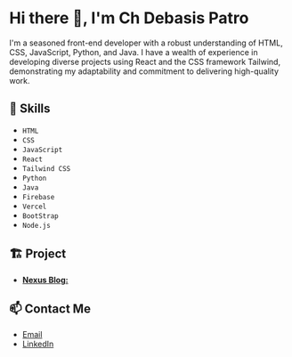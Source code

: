 # Hi there 👋, I'm Ch Debasis Patro

I'm a seasoned front-end developer with a robust understanding of HTML, CSS, JavaScript, Python, and Java. I have a wealth of experience in developing diverse projects using React and the CSS framework Tailwind, demonstrating my adaptability and commitment to delivering high-quality work.

## 🚀 Skills 
- `HTML`
- `CSS`
- `JavaScript`
- `React`
- `Tailwind CSS`
- `Python`
- `Java`
- `Firebase`
- `Vercel`
- `BootStrap`
- `Node.js`

## 🏗️ Project 
- [**Nexus Blog:**](https://nexus-blog-silk.vercel.app/)

## 📫 Contact Me 
- [Email](patrodebasis8@gmail.com)
- [LinkedIn](https://www.linkedin.com/in/believer-of-humanity/)
